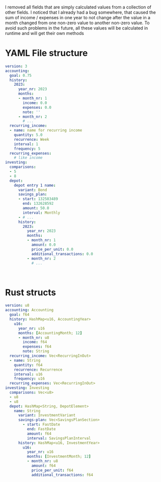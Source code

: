 I removed all fields that are simply calculated values from a collection of other fields. I noticed that I already had a bug somewhere, that caused the sum of income / expenses in one year to not change after the value in a month changed from one non-zero value to another non-zero value. To avoid such problems in the future, all these values will be calculated in runtime and will get their own methods

# YAML File structure
```YAML
version: 3
accounting:
  goal: 0.75
  history:
    2023:
      year_nr: 2023
      months:
      - month_nr: 1
        income: 0.0
        expenses: 0.0
        note: ''
      - month_nr: 2
        # ...
  recurring_income:
  - name: name for recurring income
    quantity: 5.0
    recurrence: Week
    interval: 1
    frequency: 5
  recurring_expenses:
    # like income
investing:
  comparisons:
  - 5
  - 8  
  depot:
    depot entry 1 name:
      variant: Bond
      savings_plan:
      - start: 132583489
        end: 132628592
        amount: 50.0
        interval: Monthly
      - # ...
      history:
        2023:
          year_nr: 2023
          months:
          - month_nr: 1
            amount: 0.0
            price_per_unit: 0.0
            additional_transactions: 0.0
          - month_nr: 2
            # ...
```

<br>

# Rust structs

```YAML
version: u8
accounting: Accounting
  goal: f64
  history: HashMap<u16, AccountingYear>
    u16:
      year_nr: u16
      months: [AccountingMonth; 12]
      - month_nr: u8
        income: f64
        expenses: f64
        note: String
  recurring_income: Vec<RecurringInOut>
  - name: String
    quantity: f64
    recurrence: Recurrence
    interval: u16
    frequency: u16
  recurring_expenses: Vec<RecurringInOut>
investing: Investing
  comparisons: Vec<u8>
  - u8
  - u8
  depot: HashMap<String, DepotElement>
    name: String
      variant: InvestmentVariant
      savings-plan: Vec<SavingsPlanSection>
        - start: FastDate
          end: FastDate
          amount: f64
          interval: SavingsPlanInterval
      history: HashMap<u16, InvestmentYear>
        u16:
          year_nr: u16
          months: [InvestmentMonth; 12]
          - month_nr: u8
            amount: f64
            price_per_unit: f64
            additional_transactions: f64
```
<br>

